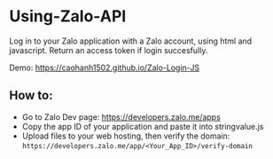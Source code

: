 # Using-Zalo-API
Log in to your Zalo application with a Zalo account, using html and javascript. Return an access token if login succesfully.

Demo: https://caohanh1502.github.io/Zalo-Login-JS
## How to:
- Go to Zalo Dev page: https://developers.zalo.me/apps
- Copy the app ID of your application and paste it into stringvalue.js
- Upload files to your web hosting, then verify the domain: ```https://developers.zalo.me/app/<Your_App_ID>/verify-domain```
